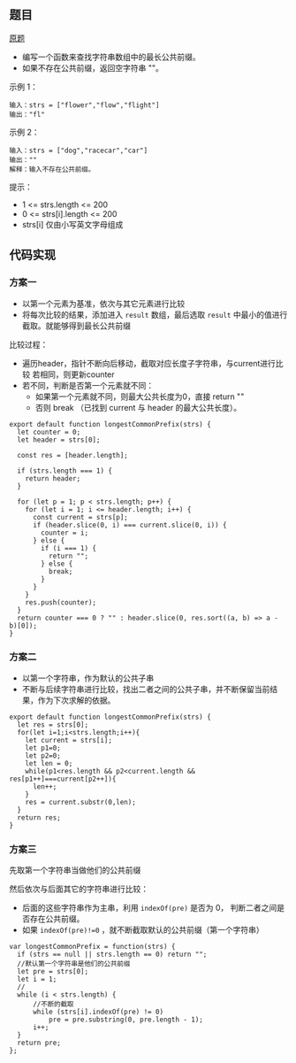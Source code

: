 ## 题目

[原题](https://leetcode-cn.com/leetbook/read/top-interview-questions-easy/xnmav1/)

* 编写一个函数来查找字符串数组中的最长公共前缀。
* 如果不存在公共前缀，返回空字符串 ""。



示例 1：

```
输入：strs = ["flower","flow","flight"]
输出："fl"
```

示例 2：

```
输入：strs = ["dog","racecar","car"]
输出：""
解释：输入不存在公共前缀。
```


提示：

* 1 <= strs.length <= 200
* 0 <= strs[i].length <= 200
* strs[i] 仅由小写英文字母组成



## 代码实现

### 方案一

* 以第一个元素为基准，依次与其它元素进行比较
* 将每次比较的结果，添加进入 `result` 数组，最后选取 `result` 中最小的值进行截取。就能够得到最长公共前缀

比较过程：

* 遍历header，指针不断向后移动，截取对应长度子字符串，与current进行比较
  若相同，则更新counter
* 若不同，判断是否第一个元素就不同：
  * 如果第一个元素就不同，则最大公共长度为0，直接 return ""
  * 否则 break （已找到 current 与 header 的最大公共长度）。

```
export default function longestCommonPrefix(strs) {
  let counter = 0;
  let header = strs[0];

  const res = [header.length];

  if (strs.length === 1) {
    return header;
  }

  for (let p = 1; p < strs.length; p++) {
    for (let i = 1; i <= header.length; i++) {
      const current = strs[p];
      if (header.slice(0, i) === current.slice(0, i)) {
        counter = i;
      } else {
        if (i === 1) {
          return "";
        } else {
          break;
        }
      }
    }
    res.push(counter);
  }
  return counter === 0 ? "" : header.slice(0, res.sort((a, b) => a - b)[0]);
}
```

### 方案二

* 以第一个字符串，作为默认的公共子串
* 不断与后续字符串进行比较，找出二者之间的公共子串，并不断保留当前结果，作为下次求解的依据。

```
export default function longestCommonPrefix(strs) {
  let res = strs[0];
  for(let i=1;i<strs.length;i++){
    let current = strs[i];
    let p1=0;
    let p2=0;
    let len = 0;
    while(p1<res.length && p2<current.length && res[p1++]===current[p2++]){
      len++;
    }
    res = current.substr(0,len);
  }
  return res;
}
```

### 方案三

先取第一个字符串当做他们的公共前缀

然后依次与后面其它的字符串进行比较：

* 后面的这些字符串作为主串，利用 `indexOf(pre)` 是否为 0， 判断二者之间是否存在公共前缀。
* 如果 `indexOf(pre)!=0` ，就不断截取默认的公共前缀（第一个字符串）

```
var longestCommonPrefix = function(strs) {
  if (strs == null || strs.length == 0) return "";
  //默认第一个字符串是他们的公共前缀
  let pre = strs[0];
  let i = 1;
  //
  while (i < strs.length) {
      //不断的截取
      while (strs[i].indexOf(pre) != 0)
          pre = pre.substring(0, pre.length - 1);
      i++;
  }
  return pre;
};
```

